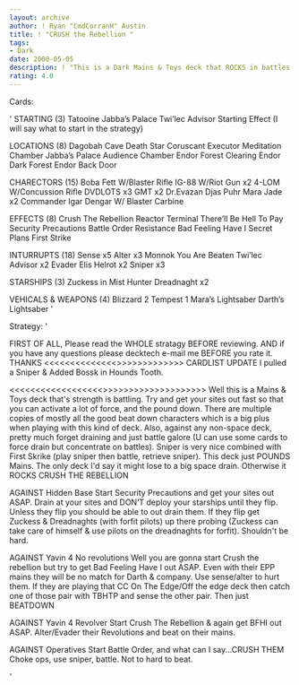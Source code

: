 ```yaml
---
layout: archive
author: ! Ryan "CmdCorranH" Austin
title: ! "CRUSH the Rebellion "
tags:
- Dark
date: 2000-05-05
description: ! "This is a Dark Mains & Toys deck that ROCKS in battles."
rating: 4.0
---
```

Cards: 

'
STARTING (3)
Tatooine Jabba’s Palace
Twi’lec Advisor
Starting Effect (I will say what to start in the strategy)

LOCATIONS (8)
Dagobah Cave
Death Star
Coruscant
Executor Meditation Chamber
Jabba’s Palace Audience Chamber
Endor Forest Clearing
Endor Dark Forest
Endor Back Door

CHARECTORS (15)
Boba Fett W/Blaster Rifle
IG-88 W/Riot Gun x2
4-LOM W/Concussion Rifle
DVDLOTS x3
GMT x2
Dr.Evazan
Djas Puhr
Mara Jade x2
Commander Igar
Dengar W/ Blaster Carbine

EFFECTS (8)
Crush The Rebellion
Reactor Terminal
There’ll Be Hell To Pay
Security Precautions
Battle Order
Resistance
Bad Feeling Have I
Secret Plans
First Strike

INTURRUPTS (18)
Sense x5
Alter x3
Monnok
You Are Beaten
Twi’lec Advisor x2
Evader
Elis Helrot x2
Sniper x3

STARSHIPS (3)
Zuckess in Mist Hunter
Dreadnaght x2

VEHICALS & WEAPONS (4)
Blizzard 2
Tempest 1
Mara’s Lightsaber
Darth’s Lightsaber
'

Strategy: '

FIRST OF ALL, Please read the WHOLE stratagy BEFORE reviewing. AND if you have any questions please decktech e-mail me BEFORE you rate it. THANKS
<<<<<<<<<<<<<<>>>>>>>>>>>>>
CARDLIST UPDATE I pulled a Sniper & Added Bossk in Hounds Tooth.

<<<<<<<<<<<<<<<<<<>>>>>>>>>>>>>>>>>>>>
Well this is a Mains & Toys deck that's strength is battling. Try and get your sites out fast so that you can activate a lot of force, and the pound down. There are multiple copies of mostly all the good beat down characters which is a big plus when playing with this kind of deck. Also, against any non-space deck, pretty much forget draining and just battle galore (U can use some cards to force drain but concentrate on battles). Sniper is very nice combined with First Skrike (play sniper then battle, retrieve sniper). This deck just POUNDS Mains. The only deck I'd say it might lose to a big space drain. Otherwise it ROCKS CRUSH THE REBELLION 

AGAINST Hidden Base Start Security Precautions and get your sites out ASAP. Drain at your sites and DON’T deploy your starships until they flip. Unless they flip you should be able to out drain them. If they flip get Zuckess & Dreadnaghts (with forfit pilots) up there probing (Zuckess can take care of himself & use pilots on the dreadnaghts for forfit). Shouldn't be hard.

AGAINST Yavin 4 No revolutions Well you are gonna start Crush the rebellion but try to get Bad Feeling Have I out ASAP. Even with their EPP mains they will be no match for Darth & company. Use sense/alter to hurt them. If they are playing that CC On The Edge/Off the edge deck then catch one of those pair with TBHTP and sense the other pair. Then just BEATDOWN

AGAINST Yavin 4 Revolver Start Crush The Rebellion & again get BFHI out ASAP. Alter/Evader their Revolutions and beat on their mains.

AGAINST Operatives Start Battle Order, and what can I say...CRUSH THEM Choke ops, use sniper, battle. Not to hard to beat.


'